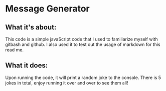# Message Generator
## What it's about:

This code is a simple javaScript code that I used to familiarize myself with gitbash and github. I also used it to test out the usage of markdown for this read me.

## What it does:

Upon running the code, it will print a random joke to the console.
There is 5 jokes in total, enjoy running it over and over to see them all!
